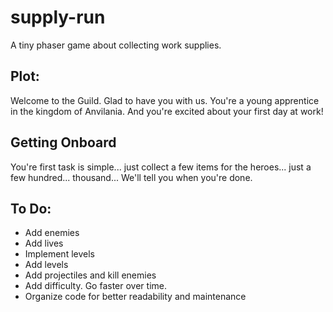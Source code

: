 # supply-run
A tiny phaser game about collecting work supplies.

## Plot:
Welcome to the Guild. Glad to have you with us.
You're a young apprentice in the kingdom of Anvilania. And you're excited about your first day at work!

## Getting Onboard
You're first task is simple... just collect a few items for the heroes... just a few hundred... thousand... We'll tell you when you're done.

## To Do:

- Add enemies
- Add lives
- Implement levels
- Add levels
- Add projectiles and kill enemies
- Add difficulty. Go faster over time.
- Organize code for better readability and maintenance